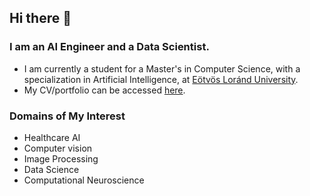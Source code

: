 ## Hi there 👋

### I am an AI Engineer and a Data Scientist.

- I am currently a student for a Master's in Computer Science, with a specialization in Artificial Intelligence, at [Eötvös Loránd University](https://www.elte.hu/en/).
- My CV/portfolio can be accessed [here](https://drive.google.com/file/d/1XqgAZ2OhBPHlawN0aOUWCozNWuh5y9Hi/view?usp=sharing).

### Domains of My Interest
- Healthcare AI
- Computer vision
- Image Processing
- Data Science
- Computational Neuroscience

